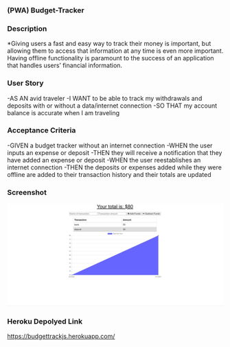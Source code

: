 
### (PWA) Budget-Tracker

### Description

*Giving users a fast and easy way to track their money is important, but allowing them to access that information at any time is even more important. Having offline functionality is paramount to the success of an application that handles users’ financial information.

### User Story
-AS AN avid traveler
-I WANT to be able to track my withdrawals and deposits with or without a data/internet connection
-SO THAT my account balance is accurate when I am traveling 

### Acceptance Criteria
-GIVEN a budget tracker without an internet connection
-WHEN the user inputs an expense or deposit
-THEN they will receive a notification that they have added an expense or deposit
-WHEN the user reestablishes an internet connection
-THEN the deposits or expenses added while they were offline are added to their transaction history and their totals are updated

### Screenshot
![](https://github.com/jhwang2525/budget-tracker/blob/main/models/budget.JPG?raw=true)

### Heroku Depolyed Link
https://budgettrackjs.herokuapp.com/
